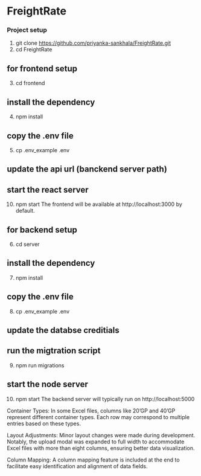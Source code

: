 # FreightRate
### Project setup 
1. git clone https://github.com/priyanka-sankhala/FreightRate.git
2. cd FreightRate

## for frontend setup
3. cd frontend
## install the dependency 
4. npm install
## copy the .env file 
5. cp .env_example .env
## update the api url (banckend server path)
## start the react server 
10. npm start
The frontend will be available at http://localhost:3000 by default.


## for backend setup
6. cd server 
## install the dependency 
7. npm install
## copy the .env file 
8. cp .env_example .env
## update the databse creditials 
## run the migtration script 
9. npm run migrations
## start the node server 
10. npm start
The backend server will typically run on http://localhost:5000 



Container Types: In some Excel files, columns like 20’GP and 40’GP represent different container types. Each row may correspond to multiple entries based on these types.

Layout Adjustments: Minor layout changes were made during development. Notably, the upload modal was expanded to full width to accommodate Excel files with more than eight columns, ensuring better data visualization.

Column Mapping: A column mapping feature is included at the end to facilitate easy identification and alignment of data fields.